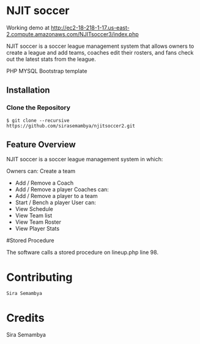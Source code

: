 NJIT soccer
=========

Working demo at http://ec2-18-218-1-17.us-east-2.compute.amazonaws.com/NJITsoccer3/index.php

NJIT soccer is a soccer league management system that allows owners to create a league and add teams, coaches edit their rosters, and fans check out the latest stats from the league.

PHP
MYSQL
Bootstrap template

## Installation
### Clone the Repository
    $ git clone --recursive https://github.com/sirasemambya/njitsoccer2.git

## Feature Overview

NJIT soccer is a soccer league management system in which:

Owners can:
  Create a team
-  Add / Remove a Coach
-  Add / Remove a player
Coaches can:
-  Add / Remove a player to a team
-  Start / Bench a player
User can:
-  View Schedule
-  View Team list
-  View Team Roster
-  View Player Stats

#Stored Procedure

The software calls a stored procedure on lineup.php line 98.

# Contributing
    Sira Semambya
# Credits

Sira Semambya
